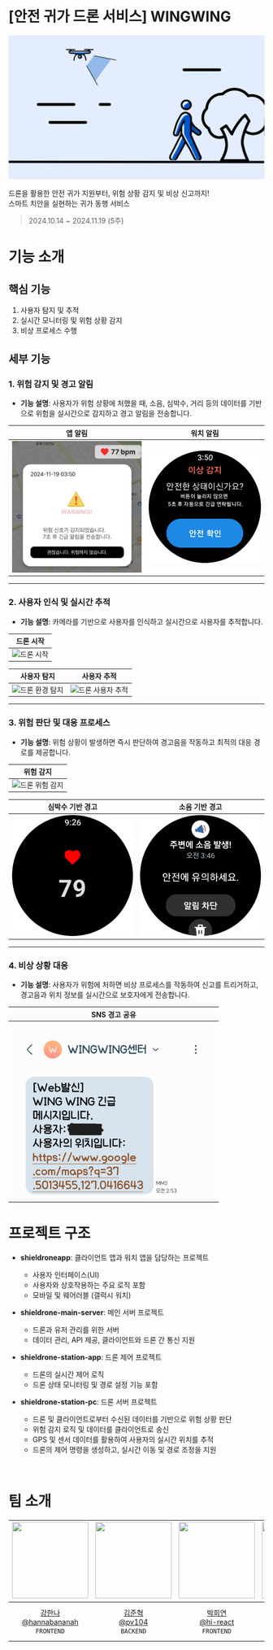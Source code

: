 # [안전 귀가 드론 서비스] WINGWING
![WINGWING-INTRO](./output/img/intro.gif)

드론을 활용한 안전 귀가 지원부터, 위험 상황 감지 및 비상 신고까지!   
스마트 치안을 실현하는 귀가 동행 서비스

> 2024.10.14 ~ 2024.11.19 (5주)

# 기능 소개
## 핵심 기능
1. 사용자 탐지 및 추적
2. 실시간 모니터링 및 위험 상황 감지
3. 비상 프로세스 수행

## 세부 기능

### **1. 위험 감지 및 경고 알림**
- **기능 설명**: 사용자가 위험 상황에 처했을 때, 소음, 심박수, 거리 등의 데이터를 기반으로 위험을 실시간으로 감지하고 경고 알림을 전송합니다.

| **앱 알림**                  | **워치 알림**             |
|-----------------------------|--------------------------|
| <img src="./output/img/app+danger+alarm.png" alt="앱 경고 알림" width="500" /> | ![워치 경고 알림](./output/img/watch+danger+alarm.png)|

---
### **2. 사용자 인식 및 실시간 추적**
- **기능 설명**: 카메라를 기반으로 사용자를 인식하고 실시간으로 사용자를 추적합니다.

| **드론 시작**               | 
|-----------------------------|
| ![드론 시작](./output/img/drone+start.gif) | 

| **사용자 탐지**             | **사용자 추적**             |
|--------------------------|----------------------------|
| ![드론 환경 탐지](./output/img/drone+perception.gif) | ![드론 사용자 추적](./output/img/drone+pursuit.gif) |



---

### **3. 위험 판단 및 대응 프로세스**
- **기능 설명**: 위험 상황이 발생하면 즉시 판단하여 경고음을 작동하고 최적의 대응 경로를 제공합니다.

| **위험 감지**               |
|-----------------------------|
| ![드론 위험 감지](./output/img/drone+danger.gif) |

| **심박수 기반 경고**       | **소음 기반 경고**          |
|--------------------------|----------------------------|
| ![심박수 기반 경고](./output/img/warch+danger+bpm.png) | ![소음 기반 경고](./output/img/warch+danger+noise.png) |

---

### **4. 비상 상황 대응**
- **기능 설명**: 사용자가 위험에 처하면 비상 프로세스를 작동하여 신고를 트리거하고, 경고음과 위치 정보를 실시간으로 보호자에게 전송합니다.

| **SNS 경고 공유**            |
|-----------------------------|
| <img src="./output/img/sns+danger+alarm.jpg" alt="SNS 경고 알림" width="400" />|


# **프로젝트 구조**
- **shieldroneapp**: 클라이언트 앱과 워치 앱을 담당하는 프로젝트
  - 사용자 인터페이스(UI)
  - 사용자와 상호작용하는 주요 로직 포함
  - 모바일 및 웨어러블 (갤럭시 워치)

- **shieldrone-main-server**: 메인 서버 프로젝트
  - 드론과 유저 관리를 위한 서버
  - 데이터 관리, API 제공, 클라이언트와 드론 간 통신 지원

- **shieldrone-station-app**: 드론 제어 프로젝트
  - 드론의 실시간 제어 로직
  - 드론 상태 모니터링 및 경로 설정 기능 포함

- **shieldrone-station-pc**: 드론 서버 프로젝트
  - 드론 및 클라이언트로부터 수신된 데이터를 기반으로 위험 상황 판단
  - 위험 감지 로직 및 데이터를 클라이언트로 송신
  - GPS 및 센서 데이터를 활용하여 사용자의 실시간 위치를 추적
  - 드론의 제어 명령을 생성하고, 실시간 이동 및 경로 조정을 지원


<div id="-개발-팀-소개"></div>
<br>

# **팀 소개**

| <img src="https://avatars.githubusercontent.com/u/96603129?v=4" width="150" height="150"/> | <img src="https://avatars.githubusercontent.com/u/71826117?v=4" width="150" height="150"/> | <img src="https://avatars.githubusercontent.com/u/133928653?v=4" width="150" height="150"/> | <img src="https://avatars.githubusercontent.com/u/80380576?v=4" width="150" height="150"/> | <img src="https://avatars.githubusercontent.com/u/77835002?v=4" width="150" height="150"/> | <img src="https://avatars.githubusercontent.com/u/64201367?v=4" width="150" height="150"/> |
| :----------------------------------------------------------------------------------------: | :----------------------------------------------------------------------------------------: | :-----------------------------------------------------------------------------------------: | :----------------------------------------------------------------------------------------: | :----------------------------------------------------------------------------------------: | :----------------------------------------------------------------------------------------: |
|         [강한나<br>@hannabananah](https://github.com/hannabananah)<br/>`FRONTEND`          |                 [김준혁<br>@pv104](https://github.com/pv104)<br/>`BACKEND`                 |              [박희연<br>@hi-react](https://github.com/hi-react)<br/>`FRONTEND`              |     [서종원<br>@styughjvbn](https://github.com/styughjvbn)<br/>`BACKEND`<br/>`LEADER`      |        [전정민<br>@Gutsssssssssss](https://github.com/Gutsssssssssss)<br/>`BACKEND`        |               [최소현<br>@soddong](https://github.com/soddong)<br/>`BACKEND`               |

